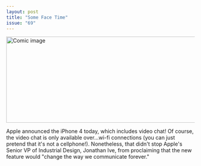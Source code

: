 ```yaml
---
layout: post
title: "Some Face Time"
issue: "69"
---
```

<img src="{{ site.url }}/comics/69.png" title="This is going to change the way we communicate forever!" alt="Comic image" width="780px" height="230px"/>

Apple announced the iPhone 4 today, which includes video chat!  Of course, the video chat is only available over...wi-fi connections (you can just pretend that it's not a cellphone!).  Nonetheless, that didn't stop Apple's Senior VP of Industrial Design, Jonathan Ive, from proclaiming that the new feature would "change the way we communicate forever."